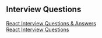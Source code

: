 ## Interview Questions
[React Interview Questions & Answers](https://github.com/sudheerj/reactjs-interview-questions)<br>
[React Interview Questions](https://github.com/Pau1fitz/react-interview)<br>